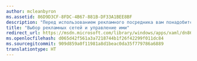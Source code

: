 ```yaml
---
author: mcleanbyron
ms.assetid: 86D9D3CF-8FDC-4B67-881B-DF33A1BEE8BF
description: "Перед использованием рекламного посредника вам понадобится настроить учетные записи для каждой рекламной сети, которая будет использоваться в ваших приложениях."
title: "Выбор рекламных сетей и управление ими"
redirect_url: https://msdn.microsoft.com/library/windows/apps/xaml/dn864356.aspx
ms.openlocfilehash: d065d42f561a3a7218744b1f26f42299f011dc84
ms.sourcegitcommit: 909d859a0f11981a8d1beac0da35f779786a6889
translationtype: HT
---
```

